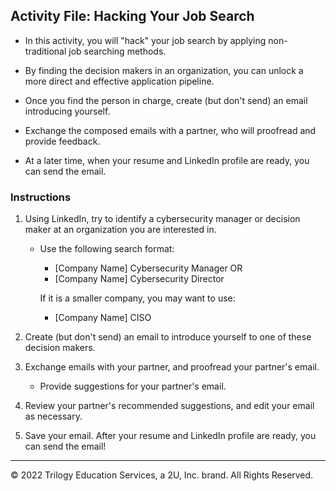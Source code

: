 ## Activity File: Hacking Your Job Search

- In this activity, you will "hack" your job search by applying non-traditional job searching methods.

- By finding the decision makers in an organization, you can unlock a more direct and effective application pipeline.   

- Once you find the person in charge, create (but don't send) an email introducing yourself. 

- Exchange the composed emails with a partner, who will proofread and provide feedback. 

- At a later time, when your resume and LinkedIn profile are ready, you can send the email. 

### Instructions

1. Using LinkedIn, try to identify a cybersecurity manager or decision maker at an organization you are interested in.

    - Use the following search format:
      - [Company Name] Cybersecurity Manager
         OR
      - [Company Name] Cybersecurity Director

       If it is a smaller company, you may want to use:
      -  [Company Name] CISO    

2. Create (but don't send) an email to introduce yourself to one of these decision makers.

3. Exchange emails with your partner, and proofread your partner's email.
   - Provide suggestions for your partner's email.

4. Review your partner's recommended suggestions, and edit your email as necessary.  

5. Save your email. After your resume and LinkedIn profile are ready, you can send the email!  

---
© 2022 Trilogy Education Services, a 2U, Inc. brand. All Rights Reserved.
